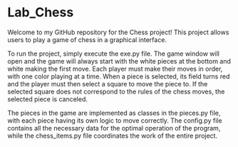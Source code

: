 # Lab_Chess

Welcome to my GitHub repository for the Chess project! 
This project allows users to play a game of chess in a graphical interface.

To run the project, simply execute the exe.py file. 
The game window will open and the game will always start
with the white pieces at the bottom and white making the first move. 
Each player must make their moves in order, with one color playing at a time.
When a piece is selected, its field turns red and the player must then select 
a square to move the piece to. If the selected square does not correspond to 
the rules of the chess moves, the selected piece is canceled.

The pieces in the game are implemented as classes in the pieces.py file, 
with each piece having its own logic to move correctly. 
The config.py file contains all the necessary data for the optimal operation of the program, 
while the chess_items.py file coordinates the work of the entire project.


